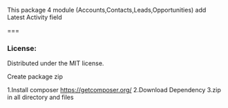 This package 4 module (Accounts,Contacts,Leads,Opportunities) add Latest Activity field

===

### License:

Distributed under the MIT license.


Create package zip

1.Install composer https://getcomposer.org/
2.Download Dependency 
3.zip in all directory and files
